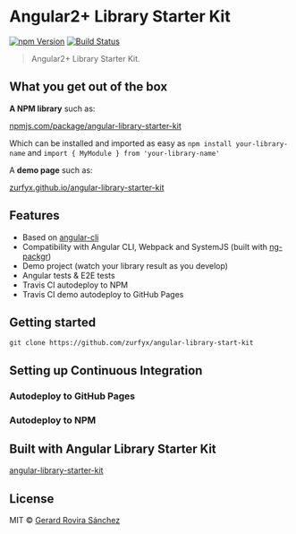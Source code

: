 # Angular2+ Library Starter Kit

[![npm Version](https://img.shields.io/npm/v/angular-library-starter-kit.svg)](https://www.npmjs.com/package/angular-library-starter-kit)
[![Build Status](https://travis-ci.org/zurfyx/angular-library-starter-kit.svg?branch=master)](https://travis-ci.org/zurfyx/angular-library-starter-kit)

> Angular2+ Library Starter Kit.

## What you get out of the box

**A NPM library** such as:

[npmjs.com/package/angular-library-starter-kit](https://www.npmjs.com/package/angular-library-starter-kit)

Which can be installed and imported as easy as `npm install your-library-name` and `import { MyModule } from 'your-library-name'`

A **demo page** such as:

[zurfyx.github.io/angular-library-starter-kit](https://zurfyx.github.io/angular-library-starter-kit/)

## Features

- Based on [angular-cli](https://github.com/angular/angular-cli)
- Compatibility with Angular CLI, Webpack and SystemJS (built with [ng-packgr](https://github.com/dherges/ng-packagr))
- Demo project (watch your library result as you develop)
- Angular tests & E2E tests
- Travis CI autodeploy to NPM
- Travis CI demo autodeploy to GitHub Pages

## Getting started

```
git clone https://github.com/zurfyx/angular-library-start-kit
```

## Setting up Continuous Integration

### Autodeploy to GitHub Pages

### Autodeploy to NPM

## Built with Angular Library Starter Kit

[angular-library-starter-kit](https://github.com/zurfyx/angular-library-starter-kit)

## License

MIT © [Gerard Rovira Sánchez](//zurfyx.com)